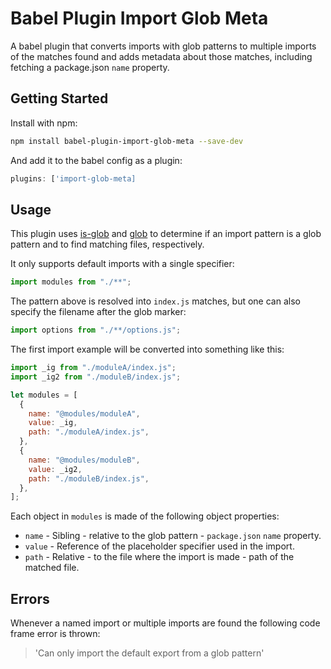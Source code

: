 # Babel Plugin Import Glob Meta

A babel plugin that converts imports with glob patterns to multiple imports of the matches found and adds metadata about those matches, including fetching a package.json `name` property.

## Getting Started

Install with npm:

```sh
npm install babel-plugin-import-glob-meta --save-dev
```

And add it to the babel config as a plugin:

```javascript
plugins: ['import-glob-meta]
```

## Usage

This plugin uses [is-glob](https://www.npmjs.com/package/is-glob) and [glob](https://www.npmjs.com/package/glob) to determine if an import pattern is a glob pattern and to find matching files, respectively.

It only supports default imports with a single specifier:

```javascript
import modules from "./**";
```

The pattern above is resolved into `index.js` matches, but one can also specify the filename after the glob marker:

```javascript
import options from "./**/options.js";
```

The first import example will be converted into something like this:

```javascript
import _ig from "./moduleA/index.js";
import _ig2 from "./moduleB/index.js";

let modules = [
  {
    name: "@modules/moduleA",
    value: _ig,
    path: "./moduleA/index.js",
  },
  {
    name: "@modules/moduleB",
    value: _ig2,
    path: "./moduleB/index.js",
  },
];
```

Each object in `modules` is made of the following object properties:

- `name` - Sibling - relative to the glob pattern - `package.json` `name` property.
- `value` - Reference of the placeholder specifier used in the import.
- `path` - Relative - to the file where the import is made - path of the matched file.

## Errors

Whenever a named import or multiple imports are found the following code frame error is thrown:

> 'Can only import the default export from a glob pattern'
